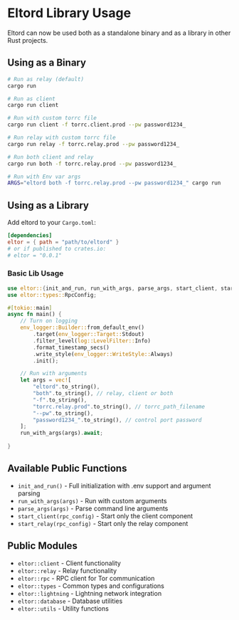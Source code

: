 # Eltord Library Usage

Eltord can now be used both as a standalone binary and as a library in other Rust projects.

## Using as a Binary

```bash
# Run as relay (default)
cargo run

# Run as client
cargo run client

# Run with custom torrc file
cargo run client -f torrc.client.prod --pw password1234_

# Run relay with custom torrc file
cargo run relay -f torrc.relay.prod --pw password1234_

# Run both client and relay
cargo run both -f torrc.relay.prod --pw password1234_

# Run with Env var args
ARGS="eltord both -f torrc.relay.prod --pw password1234_" cargo run

```

## Using as a Library

Add eltord to your `Cargo.toml`:

```toml
[dependencies]
eltor = { path = "path/to/eltord" }
# or if published to crates.io:
# eltor = "0.0.1"
```

### Basic Lib Usage

```rust
use eltor::{init_and_run, run_with_args, parse_args, start_client, start_relay};
use eltor::types::RpcConfig;

#[tokio::main]
async fn main() {
    // Turn on logging
    env_logger::Builder::from_default_env()
        .target(env_logger::Target::Stdout)
        .filter_level(log::LevelFilter::Info)
        .format_timestamp_secs()
        .write_style(env_logger::WriteStyle::Always)
        .init();

    // Run with arguments
    let args = vec![
        "eltord".to_string(),
        "both".to_string(), // relay, client or both
        "-f".to_string(),
        "torrc.relay.prod".to_string(), // torrc_path_filename
        "--pw".to_string(),
        "password1234_".to_string(), // control port password
    ];
    run_with_args(args).await;
    
}
```


## Available Public Functions

- `init_and_run()` - Full initialization with .env support and argument parsing
- `run_with_args(args)` - Run with custom arguments  
- `parse_args(args)` - Parse command line arguments
- `start_client(rpc_config)` - Start only the client component
- `start_relay(rpc_config)` - Start only the relay component

## Public Modules

- `eltor::client` - Client functionality
- `eltor::relay` - Relay functionality  
- `eltor::rpc` - RPC client for Tor communication
- `eltor::types` - Common types and configurations
- `eltor::lightning` - Lightning network integration
- `eltor::database` - Database utilities
- `eltor::utils` - Utility functions
